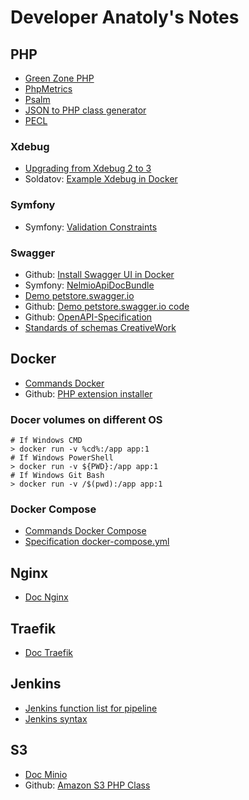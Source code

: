 # Developer Anatoly's Notes

## PHP
* [Green Zone PHP](https://www.php.net/supported-versions.php)
* [PhpMetrics](https://phpmetrics.org/)
* [Psalm](https://psalm.dev/)
* [JSON to PHP class generator](https://json2php.strikebit.io)
* [PECL](http://pecl.php.net/)

### Xdebug
* [Upgrading from Xdebug 2 to 3](https://xdebug.org/docs/upgrade_guide)
* Soldatov: [Example Xdebug in Docker](https://github.com/soldatov/example-xdebug-docker)

### Symfony
* Symfony: [Validation Constraints](https://symfony.com/doc/current/reference/constraints.html)

### Swagger
* Github: [Install Swagger UI in Docker](https://github.com/swagger-api/swagger-ui/blob/master/docs/usage/installation.md#docker)
* Symfony: [NelmioApiDocBundle](https://symfony.com/doc/4.x/bundles/NelmioApiDocBundle/index.html)
* [Demo petstore.swagger.io](https://petstore.swagger.io)
* Github: [Demo petstore.swagger.io code](https://github.com/zircote/swagger-php/tree/master/Examples/petstore.swagger.io)
* Github: [OpenAPI-Specification](https://github.com/OAI/OpenAPI-Specification)
* [Standards of schemas CreativeWork](https://schema.org/CreativeWork)

## Docker
* [Commands Docker](https://docs.docker.com/engine/reference/run/)
* Github: [PHP extension installer](https://github.com/mlocati/docker-php-extension-installer)

### Docer volumes on different OS

```
# If Windows CMD
> docker run -v %cd%:/app app:1
# If Windows PowerShell
> docker run -v ${PWD}:/app app:1
# If Windows Git Bash
> docker run -v /$(pwd):/app app:1
```

### Docker Compose
* [Commands Docker Compose](https://docs.docker.com/compose/reference/)
* [Specification docker-compose.yml](https://docs.docker.com/compose/compose-file/)

## Nginx
* [Doc Nginx](https://nginx.org/ru/docs/)

## Traefik
* [Doc Traefik](https://doc.traefik.io/traefik/)

## Jenkins
* [Jenkins function list for pipeline](https://www.jenkins.io/doc/pipeline/steps/)
* [Jenkins syntax](https://www.jenkins.io/doc/book/pipeline/syntax/)

## S3
* [Doc Minio](https://docs.minio.io/)
* Github: [Amazon S3 PHP Class](https://github.com/tpyo/amazon-s3-php-class)

